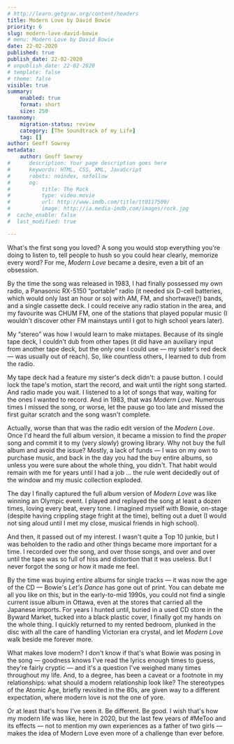 ```yaml
---
# http://learn.getgrav.org/content/headers
title: Modern Love by David Bowie
priority: 6
slug: modern-love-david-bowie
# menu: Modern Love by David Bowie
date: 22-02-2020
published: true
publish_date: 22-02-2020
# unpublish_date: 22-02-2020
# template: false
# theme: false
visible: true
summary:
    enabled: true
    format: short
    size: 250
taxonomy:
    migration-status: review
    category: [The Soundtrack of my Life]
    tag: []
author: Geoff Sowrey
metadata:
    author: Geoff Sowrey
#      description: Your page description goes here
#      keywords: HTML, CSS, XML, JavaScript
#      robots: noindex, nofollow
#      og:
#          title: The Rock
#          type: video.movie
#          url: http://www.imdb.com/title/tt0117500/
#          image: http://ia.media-imdb.com/images/rock.jpg
#  cache_enable: false
#  last_modified: true

---
```


What's the first song you loved? A song you would stop everything you're doing to listen to, tell people to hush so you could hear clearly, memorize every word? For me, *Modern Love* became a desire, even a bit of an obsession.

By the time the song was released in 1983, I had finally possessed my own radio, a Panasonic RX-5150 “portable” radio (it needed six D-cell batteries, which would only last an hour or so) with AM, FM, and shortwave(!) bands, and a single cassette deck. I could receive any radio station in the area, and my favourite was CHUM FM, one of the stations that played popular music (I wouldn't discover other FM mainstays until I got to high school years later).

My “stereo” was how I would learn to make mixtapes. Because of its single tape deck, I couldn't dub from other tapes (it did have an auxiliary input from another tape deck, but the only one I could use — my sister's red deck — was usually out of reach). So, like countless others, I learned to dub from the radio.

My tape deck had a feature my sister's deck didn't: a pause button. I could lock the tape's motion, start the record, and wait until the right song started. And radio made you wait. I listened to a lot of songs that way, waiting for the ones I wanted to record. And in 1983, that was *Modern Love*. Numerous times I missed the song, or worse, let the pause go too late and missed the first guitar scratch and the song wasn't complete.

Actually, worse than that was the radio edit version of the *Modern Love*. Once I'd heard the full album version, it became a mission to find the *proper* song and commit it to my (very slowly) growing library. Why not buy the full album and avoid the issue? Mostly, a lack of funds — I was on my own to purchase music, and back in the day you had the buy entire albums, so unless you were sure about the whole thing, you didn't. That habit would remain with me for years until I had a job … the rule went decidedly out of the window and my music collection exploded.

The day I finally captured the full album version of *Modern Love* was like winning an Olympic event. I played and replayed the song at least a dozen times, loving every beat, every tone. I imagined myself with Bowie, on-stage (despite having crippling stage fright at the time), belting out a duet (I would not sing aloud until I met my close, musical friends in high school).

And then, it passed out of my interest. I wasn't quite a Top 10 junkie, but I was beholden to the radio and other things became more important for a time. I recorded over the song, and over those songs, and over and over until the tape was so full of hiss and distortion that it was useless. But I never forgot the song or how it made me feel.

By the time was buying entire albums for single tracks — it was now the age of the CD — Bowie's *Let's Dance* has gone out of print. You can debate me all you like on this, but in the early-to-mid 1990s, you could not find a single current issue album in Ottawa, even at the stores that carried all the Japanese imports. For years I hunted until, buried in a used CD store in the Byward Market, tucked into a black plastic cover, I finally got my hands on the whole thing. I quickly returned to my rented bedroom, plunked in the disc with all the care of handling Victorian era crystal, and let *Modern Love* walk beside me forever more.

What makes love modern? I don't know if that's what Bowie was posing in the song — goodness knows I've read the lyrics enough times to guess, they're fairly cryptic — and it's a question I've weighed many times throughout my life. And, to a degree, has been a caveat or a footnote in my relationships: what should a modern relationship look like? The stereotypes of the Atomic Age, briefly revisited in the 80s, are given way to a different expectation, where modern love is not the one of yore.

Or at least that's how I've seen it. Be different. Be good. I wish that's how my modern life was like, here in 2020, but the last few years of #MeToo and its effects — not to mention my own experiences as a father of two girls — makes the idea of Modern Love even more of a challenge than ever before.